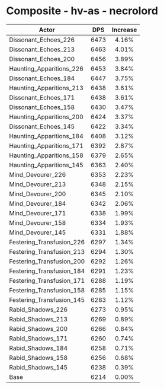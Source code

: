 # Composite - hv-as - necrolord
| Actor | DPS | Increase |
|---|:---:|:---:|
|Dissonant_Echoes_226|6473|4.16%|
|Dissonant_Echoes_213|6463|4.01%|
|Dissonant_Echoes_200|6456|3.89%|
|Haunting_Apparitions_226|6453|3.84%|
|Dissonant_Echoes_184|6447|3.75%|
|Haunting_Apparitions_213|6438|3.61%|
|Dissonant_Echoes_171|6438|3.61%|
|Dissonant_Echoes_158|6430|3.47%|
|Haunting_Apparitions_200|6424|3.37%|
|Dissonant_Echoes_145|6422|3.34%|
|Haunting_Apparitions_184|6408|3.12%|
|Haunting_Apparitions_171|6392|2.87%|
|Haunting_Apparitions_158|6379|2.65%|
|Haunting_Apparitions_145|6363|2.40%|
|Mind_Devourer_226|6353|2.23%|
|Mind_Devourer_213|6348|2.15%|
|Mind_Devourer_200|6345|2.10%|
|Mind_Devourer_184|6342|2.06%|
|Mind_Devourer_171|6338|1.99%|
|Mind_Devourer_158|6334|1.93%|
|Mind_Devourer_145|6331|1.88%|
|Festering_Transfusion_226|6297|1.34%|
|Festering_Transfusion_213|6294|1.30%|
|Festering_Transfusion_200|6292|1.26%|
|Festering_Transfusion_184|6291|1.23%|
|Festering_Transfusion_171|6288|1.19%|
|Festering_Transfusion_158|6285|1.15%|
|Festering_Transfusion_145|6283|1.12%|
|Rabid_Shadows_226|6273|0.95%|
|Rabid_Shadows_213|6269|0.89%|
|Rabid_Shadows_200|6266|0.84%|
|Rabid_Shadows_171|6260|0.74%|
|Rabid_Shadows_184|6258|0.71%|
|Rabid_Shadows_158|6256|0.68%|
|Rabid_Shadows_145|6238|0.39%|
|Base|6214|0.00%|
